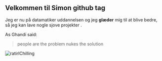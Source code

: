 <!-- background: #fefe79 -->
<!-- color: #b13ad0 -->

## Velkommen til Simon github tag
Jeg er nu på datamatiker uddannelsen og jeg **glæder** mig til at blive bedre, så jeg kan lave nogle sjove projekter <span style="color:green"></span>.


As Ghandi said:

> people are the problem
> nukes the solution


![ratirlChilling](https://user-images.githubusercontent.com/54975711/64421458-eada5500-d0a1-11e9-988b-2b5d86e402c5.png)
